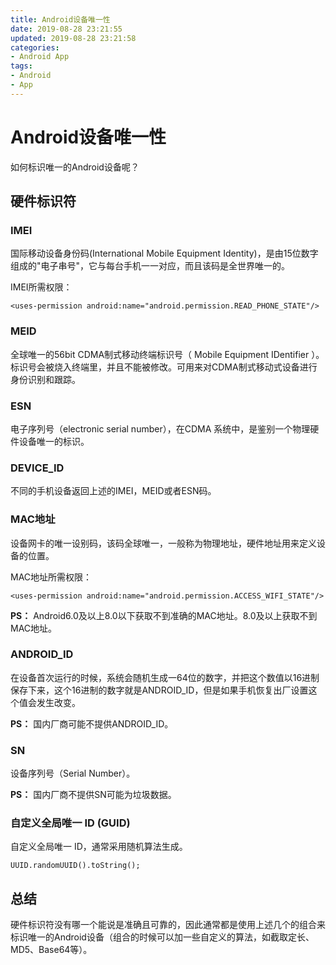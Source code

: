 ```yaml
---
title: Android设备唯一性
date: 2019-08-28 23:21:55
updated: 2019-08-28 23:21:58
categories:
- Android App
tags:
- Android
- App
---
```


# Android设备唯一性

如何标识唯一的Android设备呢？

## 硬件标识符

### IMEI

 国际移动设备身份码(International Mobile Equipment Identity)，是由15位数字组成的"电子串号"，它与每台手机一一对应，而且该码是全世界唯一的。

IMEI所需权限：

 ```IMEI所需权限
 <uses-permission android:name="android.permission.READ_PHONE_STATE"/>
 ```

### MEID

全球唯一的56bit CDMA制式移动终端标识号（ Mobile Equipment IDentifier ）。标识号会被烧入终端里，并且不能被修改。可用来对CDMA制式移动式设备进行身份识别和跟踪。

### ESN

电子序列号（electronic serial number），在CDMA 系统中，是鉴别一个物理硬件设备唯一的标识。

### DEVICE_ID

不同的手机设备返回上述的IMEI，MEID或者ESN码。

### MAC地址

设备网卡的唯一设别码，该码全球唯一，一般称为物理地址，硬件地址用来定义设备的位置。

MAC地址所需权限：

```MAC地址所需权限
<uses-permission android:name="android.permission.ACCESS_WIFI_STATE"/>
```

**PS：** Android6.0及以上8.0以下获取不到准确的MAC地址。8.0及以上获取不到MAC地址。

### ANDROID_ID

在设备首次运行的时候，系统会随机生成一64位的数字，并把这个数值以16进制保存下来，这个16进制的数字就是ANDROID_ID，但是如果手机恢复出厂设置这个值会发生改变。

**PS：** 国内厂商可能不提供ANDROID_ID。

### SN

设备序列号（Serial Number）。

**PS：** 国内厂商不提供SN可能为垃圾数据。

### 自定义全局唯一 ID (GUID)

自定义全局唯一 ID，通常采用随机算法生成。

```GUID
UUID.randomUUID().toString();
```

## 总结

硬件标识符没有哪一个能说是准确且可靠的，因此通常都是使用上述几个的组合来标识唯一的Android设备（组合的时候可以加一些自定义的算法，如截取定长、MD5、Base64等）。
